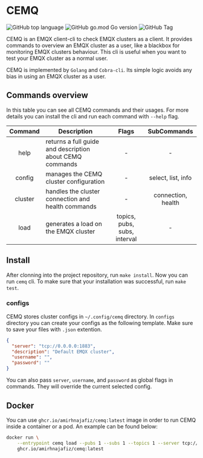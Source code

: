 # CEMQ

![GitHub top language](https://img.shields.io/github/languages/top/amirhnajafiz/cemq)
![GitHub go.mod Go version](https://img.shields.io/github/go-mod/go-version/amirhnajafiz/cemq)
![GitHub Tag](https://img.shields.io/github/v/tag/amirhnajafiz/cemq)

CEMQ is an EMQX client-cli to check EMQX clusters as a client. It provides commands to overview an EMQX
cluster as a user, like a blackbox for monitoring EMQX clusters behaviour. This cli is useful when you want to test your EMQX cluster as a normal user.

CEMQ is implemented by `Golang` and `Cobra-cli`. Its simple logic avoids any bias in using an EMQX cluster
as a user.

## Commands overview

In this table you can see all CEMQ commands and their usages. For more details you can install the cli and run each command with `--help` flag.

| Command | Description | Flags | SubCommands |
|:-------------:|------------------|:-----:|:---------------------:|
| help | returns a full guide and description about CEMQ commands | - | - |
| config | manages the CEMQ cluster configuration | - | select, list, info |
| cluster | handles the cluster connection and health commands | - | connection, health |
| load | generates a load on the EMQX cluster | topics, pubs, subs, interval | - |

## Install

After clonning into the project repository, run `make install`. Now you can run `cemq` cli. To make sure that your installation was successful, run `make test`.

### configs

CEMQ stores cluster configs in `~/.config/cemq` directory. In `configs` directory you can create your configs as the following template. Make sure to save your files with `.json` extention.

```json
{
  "server": "tcp://0.0.0.0:1883",
  "description": "Default EMQX cluster",
  "username": "",
  "password": ""
}
```

You can also pass `server`, `username`, and `password` as global flags in commands. They will override
the current selected config.

## Docker

You can use `ghcr.io/amirhnajafiz/cemq:latest` image in order to run CEMQ inside a container or a pod.
An example can be found below:

```sh
docker run \
    --entrypoint cemq load --pubs 1 --subs 1 --topics 1 --server tcp://0.0.0.0:1883 \
    ghcr.io/amirhnajafiz/cemq:latest
```
